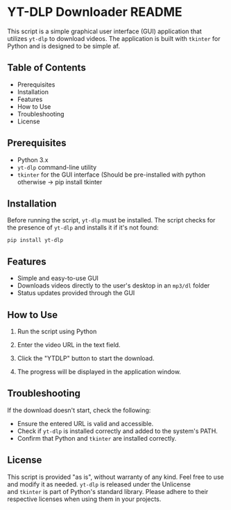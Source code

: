 # YT-DLP Downloader README

This script is a simple graphical user interface (GUI) application that utilizes `yt-dlp` to download videos. The application is built with `tkinter` for Python and is designed to be simple af.

## Table of Contents

- Prerequisites
- Installation
- Features
- How to Use
- Troubleshooting
- License

## Prerequisites

- Python 3.x
- `yt-dlp` command-line utility
- `tkinter` for the GUI interface (Should be pre-installed with python otherwise -> pip install tkinter

## Installation

Before running the script, `yt-dlp` must be installed. The script checks for the presence of `yt-dlp` and installs it if it's not found: 

```
pip install yt-dlp
```

## Features

- Simple and easy-to-use GUI
- Downloads videos directly to the user's desktop in an `mp3/dl` folder
- Status updates provided through the GUI

## How to Use

1. Run the script using Python
    
3. Enter the video URL in the text field.
    
2. Click the "YTDLP" button to start the download.
    
3. The progress will be displayed in the application window.
## Troubleshooting

If the download doesn't start, check the following:

- Ensure the entered URL is valid and accessible.
- Check if `yt-dlp` is installed correctly and added to the system's PATH.
- Confirm that Python and `tkinter` are installed correctly.
## License

This script is provided "as is", without warranty of any kind. Feel free to use and modify it as needed. `yt-dlp` is released under the Unlicense and `tkinter` is part of Python's standard library. Please adhere to their respective licenses when using them in your projects.
